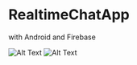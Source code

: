 # RealtimeChatApp
with Android and Firebase

![Alt Text](https://media.giphy.com/media/f9Ac5rMBOJgosVs914/giphy.gif)
![Alt Text](https://media.giphy.com/media/kypF2tHSooBDSPEJ1p/giphy.gif)

